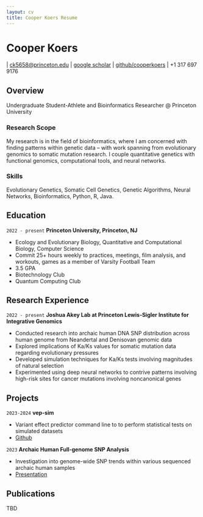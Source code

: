 ```yaml
---
layout: cv
title: Cooper Koers Resume
---
```

# Cooper Koers

<div id="webaddress">
| <a href="mailto:&#99;&#107;&#53;&#54;&#53;&#56;&#64;&#112;&#114;&#105;&#110;&#99;&#101;&#116;&#111;&#110;&#46;&#101;&#100;&#117;">ck5658@princeton.edu</a>
| <a href="https://scholar.google.com/citations?user=kD67XNUAAAAJ&hl=en">google scholar</a>
| <a href="http://github.com/cooperkoers">github/cooperkoers</a>
| +1 317 697 9176
</div>

## Overview

Undergraduate Student-Athlete and Bioinformatics Researcher @ Princeton University 

### Research Scope

My research is in the field of bioinformatics, where I am concerned with finding patterns within genetic data – with work spanning from evolutionary genomics to somatic mutation research. I couple quantitative genetics with functional genomics, computational tools, and neural networks.

### Skills

Evolutionary Genetics, Somatic Cell Genetics, Genetic Algorithms, Neural Networks, Bioinformatics, Python, R, Java.

## Education

`2022 - present`
__Princeton University, Princeton, NJ__

- Ecology and Evolutionary Biology, Quantitative and Computational Biology, Computer Science
- Commit 25+ hours weekly to practices, meetings, film analysis, and workouts, games as a member of Varsity Football Team
- 3.5 GPA
- Biotechnology Club
- Quantum Computing Club

## Research Experience

`2022 - present`
__Joshua Akey Lab at Princeton Lewis-Sigler Institute for Integrative Genomics__

- Conducted research into archaic human DNA SNP distribution across human genome from Neandertal and Denisovan genomic data
- Explored implications of Ka/Ks values for somatic mutation data regarding evolutionary pressures
- Developed simulation techniques for Ka/Ks tests involving magnitudes of natural selection
- Experimented using deep neural networks to contrive patterns involving high-risk sites for cancer mutations involving noncanonical genes

## Projects

`2023-2024`
__vep-sim__

- Variant effect predictor command line to to perform statistical tests on simulated datasets
- [Github](https://github.com/AkeyLab/vep-sim)

`2023`
__Archaic Human Full-genome SNP Analysis__
- Investigation into genome-wide SNP trends within various sequenced archaic human samples
- [Presentation](https://docs.google.com/presentation/d/1wnWx0IGQzac0Zc-VuD_V3nGdQm081o1TTVMd-R4imT8/edit#slide=id.g25bfbb90514_0_1017)

## Publications

TBD

<!-- ### Footer

Last updated: May 2013 -->
